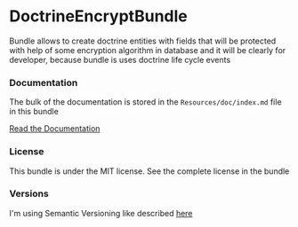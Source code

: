 # DoctrineEncryptBundle

Bundle allows to create doctrine entities with fields that will be protected with 
help of some encryption algorithm in database and it will be clearly for developer, because bundle is uses doctrine life cycle events

### Documentation

The bulk of the documentation is stored in the `Resources/doc/index.md` file in this bundle

[Read the Documentation](https://github.com/vmelnik-ukraine/DoctrineEncryptBundle/blob/master/Resources/doc/index.md)

### License

This bundle is under the MIT license. See the complete license in the bundle

### Versions

I'm using Semantic Versioning like described [here](http://semver.org)
